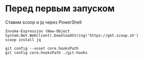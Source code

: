 # Перед первым запуском

Ставим scoop и jq через PowerShell

```
Invoke-Expression (New-Object System.Net.WebClient).DownloadString('https://get.scoop.sh')
scoop install jq
```

```
git config --unset core.hooksPath
git config core.hooksPath ./git-hooks
```